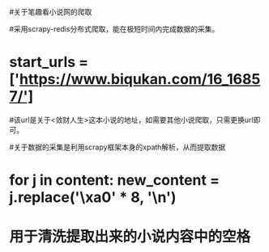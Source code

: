 

#关于笔趣看小说网的爬取

#采用scrapy-redis分布式爬取，能在极短时间内完成数据的采集。

# start_urls = ['https://www.biqukan.com/16_16857/'] 

#该url是关于<敛财人生>这本小说的地址，如需要其他小说爬取，只需更换url即可。

#关于数据的采集是利用scrapy框架本身的xpath解析，从而提取数据

#  for j in content:   new_content = j.replace('\xa0' * 8, '\n')

#  用于清洗提取出来的小说内容中的空格



